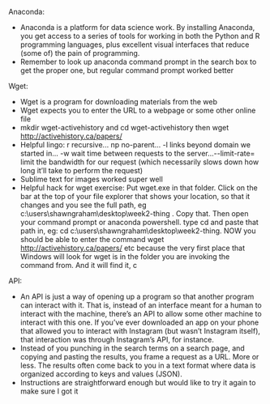 Anaconda:

- Anaconda is a platform for data science work. By installing Anaconda, you get access to a series of tools for working in both the Python and R programming languages, plus excellent visual interfaces that reduce (some of) the pain of programming.
- Remember to look up anaconda command prompt in the search box to get the proper one, but regular command prompt worked better 

Wget:

- Wget is a program for downloading materials from the web
- Wget expects you to enter the URL to a webpage or some other online file
- mkdir wget-activehistory and cd wget-activehistory then wget http://activehistory.ca/papers/
- Helpful lingo: r recursive... np no-parent... -l links beyond domain we started in... -w wait time between requests to the server...--limit-rate= limit the bandwidth for our request (which necessarily slows down how long it’ll take to perform the request)
- Sublime text for images worked super well 
- Helpful hack for wget exercise: Put wget.exe in that folder. Click on the bar at the top of your file explorer that shows your location, so that it changes and you see the full path, eg c:\users\shawngraham\desktop\week2-thing . Copy that. Then open your command prompt or anaconda powershell. type cd and paste that path in, eg: cd c:\users\shawngraham\desktop\week2-thing. NOW you should be able to enter the command wget http://activehistory.ca/papers/ etc because the very first place that Windows will look for wget is in the folder you are invoking the command from. And it will find it, c

API:

- An API is just a way of opening up a program so that another program can interact with it. That is, instead of an interface meant for a human to interact with the machine, there’s an API to allow some other machine to interact with this one. If you’ve ever downloaded an app on your phone that allowed you to interact with Instagram (but wasn’t Instagram itself), that interaction was through Instagram’s API, for instance.
- Instead of you punching in the search terms on a search page, and copying and pasting the results, you frame a request as a URL. More or less. The results often come back to you in a text format where data is organized according to keys and values (JSON).
- Instructions are straightforward enough but would like to try it again to make sure I got it



